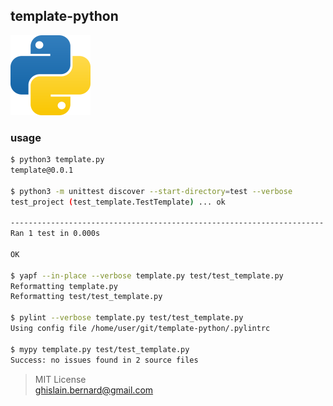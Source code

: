 ## template-python

[![python.webp](python.webp)](https://www.python.org)

### usage

```bash
$ python3 template.py
template@0.0.1

$ python3 -m unittest discover --start-directory=test --verbose
test_project (test_template.TestTemplate) ... ok

----------------------------------------------------------------------
Ran 1 test in 0.000s

OK

$ yapf --in-place --verbose template.py test/test_template.py
Reformatting template.py
Reformatting test/test_template.py

$ pylint --verbose template.py test/test_template.py
Using config file /home/user/git/template-python/.pylintrc

$ mypy template.py test/test_template.py
Success: no issues found in 2 source files
```

> MIT License  
> ghislain.bernard@gmail.com
